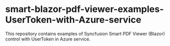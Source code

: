 # smart-blazor-pdf-viewer-examples-UserToken-with-Azure-service
This repository contains examples of Syncfusion Smart PDF Viewer (Blazor) control with UserToken in Azure service.
